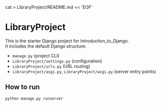 cat > LibraryProject/README.md << 'EOF'
# LibraryProject

This is the starter Django project for Introduction_to_Django.  
It includes the default Django structure:
- `manage.py` (project CLI)
- `LibraryProject/settings.py` (configuration)
- `LibraryProject/urls.py` (URL routing)
- `LibraryProject/asgi.py`, `LibraryProject/wsgi.py` (server entry points)

## How to run
```bash
python manage.py runserver
